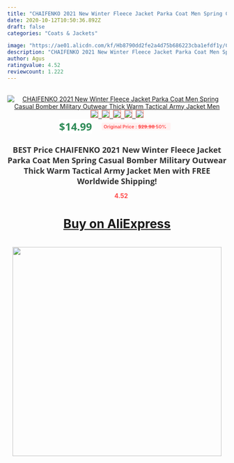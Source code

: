 ```yaml
---
title: "CHAIFENKO 2021 New Winter Fleece Jacket Parka Coat Men Spring Casual Bomber Military Outwear Thick Warm Tactical Army Jacket Men"
date: 2020-10-12T10:50:36.892Z
draft: false
categories: "Coats & Jackets"

image: "https://ae01.alicdn.com/kf/Hb8790dd2fe2a4d75b686223cba1efdf1y/CHAIFENKO-2021-New-Winter-Fleece-Jacket-Parka-Coat-Men-Spring-Casual-Bomber-Military-Outwear-Thick-Warm.jpg"
description: "CHAIFENKO 2021 New Winter Fleece Jacket Parka Coat Men Spring Casual Bomber Military Outwear Thick Warm Tactical Army Jacket Men"
author: Agus
ratingvalue: 4.52
reviewcount: 1.222
---
```

<br>
<div style="text-align: center;">
<a href="https://s.click.aliexpress.com/e/_Akd3q9" target="_blank" rel="nofollow noopener noreferrer"><img alt="CHAIFENKO 2021 New Winter Fleece Jacket Parka Coat Men Spring Casual Bomber Military Outwear Thick Warm Tactical Army Jacket Men" class="magnifier-image" src="https://ae01.alicdn.com/kf/Hb8790dd2fe2a4d75b686223cba1efdf1y/CHAIFENKO-2021-New-Winter-Fleece-Jacket-Parka-Coat-Men-Spring-Casual-Bomber-Military-Outwear-Thick-Warm.jpg_640x640.jpg">
<br>
<img style="border:1px solid salmon" src="https://ae01.alicdn.com/kf/Hb8790dd2fe2a4d75b686223cba1efdf1y/CHAIFENKO-2021-New-Winter-Fleece-Jacket-Parka-Coat-Men-Spring-Casual-Bomber-Military-Outwear-Thick-Warm.jpg_120x120.jpg">&nbsp;&nbsp;<img style="border:1px solid salmon" src="https://ae01.alicdn.com/kf/H7bd4ac8953d9408a92920a65c68a7476f/CHAIFENKO-2021-New-Winter-Fleece-Jacket-Parka-Coat-Men-Spring-Casual-Bomber-Military-Outwear-Thick-Warm.jpg_120x120.jpg">&nbsp;&nbsp;<img style="border:1px solid salmon" src="https://ae01.alicdn.com/kf/Hd1a609405c924a85a51535b3dfd862daJ/CHAIFENKO-2021-New-Winter-Fleece-Jacket-Parka-Coat-Men-Spring-Casual-Bomber-Military-Outwear-Thick-Warm.jpg_120x120.jpg">&nbsp;&nbsp;<img style="border:1px solid salmon" src="https://ae01.alicdn.com/kf/H74464706f7b54c29ad5a7ac813b32648Q/CHAIFENKO-2021-New-Winter-Fleece-Jacket-Parka-Coat-Men-Spring-Casual-Bomber-Military-Outwear-Thick-Warm.jpg_120x120.jpg">&nbsp;&nbsp;<img style="border:1px solid salmon" src="https://ae01.alicdn.com/kf/H0ad1ba5287704ad38aec90ae734f5b892/CHAIFENKO-2021-New-Winter-Fleece-Jacket-Parka-Coat-Men-Spring-Casual-Bomber-Military-Outwear-Thick-Warm.jpg_120x120.jpg"></a></div><br0>
<div style="text-align: center;"><span style="background-color: white; border: 0px; box-sizing: border-box; color: seagreen; display: inline-block; font-family: &quot;open sans&quot; , &quot;arial&quot; , &quot;helvetica&quot; , sans-serif , &quot;heiti&quot;; font-size: 24px; font-stretch: inherit; font-weight: 700; line-height: inherit; margin: 0px 10px 0px 0px; padding: 0px; vertical-align: middle;">$14.99 </span>
<span style="background: rgb(255 , 241 , 241); border-radius: 3px; border: 0px; box-sizing: border-box; color: #ff4747; display: inline-block; font-family: inherit; font-size: 12px; font-stretch: inherit; font-style: inherit; font-variant: inherit; font-weight: 600; line-height: inherit; margin: 0px; padding: 2px 5px; transform: scale(0.9); vertical-align: middle;">Original Price : <b style="text-decoration: line-through;">$29.98 </b> 50%&nbsp;&nbsp;</span></div>
<h1 style="color: #333333; display: inline-block; font-family: &quot;open sans&quot; , &quot;arial&quot; , &quot;helvetica&quot; , sans-serif , &quot;heiti&quot;; font-size: 18px; font-stretch: inherit; font-weight: 700; text-align: center;">BEST Price CHAIFENKO 2021 New Winter Fleece Jacket Parka Coat Men Spring Casual Bomber Military Outwear Thick Warm Tactical Army Jacket Men with FREE Worldwide Shipping!</h1>
<div style="color: #ff4747; text-align: center;">
<img src="https://4.bp.blogspot.com/-M0ZcTcb-5uY/XleCXlxnR4I/AAAAAAAAAEc/OrjgMkXV1oMQFaCRZj5HQwOCBcu3w1FegCPcBGAYYCw/s1600/star.png" style="height: 15px;">&nbsp;<b>4.52</b></div>
<div class="button_cont" align="center"><a class="buynow_a" href="https://s.click.aliexpress.com/e/_Akd3q9" target="_blank" rel="nofollow noopener noreferrer"><H1>Buy on AliExpress</H1></a></div><br>
<div class="separator" style="clear: both; text-align: center;">
<img src="https://lh3.googleusercontent.com/-pTy5HemUv9M/XlePHvY0dAI/AAAAAAAAAE4/0nX5iRUoIWY8eMW9Dpxeirr157OZliDIgCLcBGAsYHQ/s1600/badge.gif" width="480">
</div>
